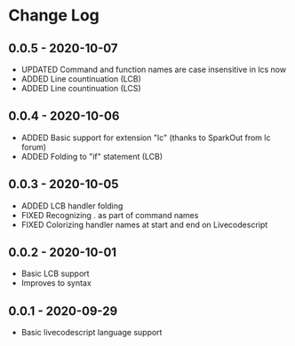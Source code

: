 # Change Log

## 0.0.5 - 2020-10-07

 * UPDATED Command and function names are case insensitive in lcs now
 * ADDED Line countinuation (LCB)
 * ADDED Line countinuation (LCS)


## 0.0.4 - 2020-10-06

 * ADDED Basic support for extension "lc" (thanks to SparkOut from lc forum)
 * ADDED Folding to "if" statement (LCB)

## 0.0.3 - 2020-10-05

 * ADDED   LCB handler folding
 * FIXED   Recognizing . as part of command names
 * FIXED   Colorizing  handler names at start and end on Livecodescript

## 0.0.2 - 2020-10-01

 * Basic LCB support
 * Improves to syntax

## 0.0.1 - 2020-09-29

 * Basic livecodescript language support
